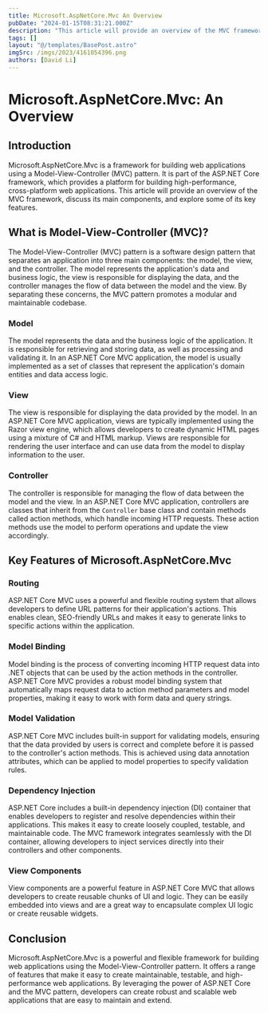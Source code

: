 ```yaml
---
title: Microsoft.AspNetCore.Mvc An Overview
pubDate: "2024-01-15T08:31:21.000Z"
description: "This article will provide an overview of the MVC framework, discuss its main components, and explore some of its key features.g"
tags: []
layout: "@/templates/BasePost.astro"
imgSrc: /imgs/2023/4161054396.png
authors: [David Li]
---
```

# Microsoft.AspNetCore.Mvc: An Overview

## Introduction

Microsoft.AspNetCore.Mvc is a framework for building web applications using a Model-View-Controller (MVC) pattern. It is part of the ASP.NET Core framework, which provides a platform for building high-performance, cross-platform web applications. This article will provide an overview of the MVC framework, discuss its main components, and explore some of its key features.

## What is Model-View-Controller (MVC)?

The Model-View-Controller (MVC) pattern is a software design pattern that separates an application into three main components: the model, the view, and the controller. The model represents the application's data and business logic, the view is responsible for displaying the data, and the controller manages the flow of data between the model and the view. By separating these concerns, the MVC pattern promotes a modular and maintainable codebase.

### Model

The model represents the data and the business logic of the application. It is responsible for retrieving and storing data, as well as processing and validating it. In an ASP.NET Core MVC application, the model is usually implemented as a set of classes that represent the application's domain entities and data access logic.

### View

The view is responsible for displaying the data provided by the model. In an ASP.NET Core MVC application, views are typically implemented using the Razor view engine, which allows developers to create dynamic HTML pages using a mixture of C# and HTML markup. Views are responsible for rendering the user interface and can use data from the model to display information to the user.

### Controller

The controller is responsible for managing the flow of data between the model and the view. In an ASP.NET Core MVC application, controllers are classes that inherit from the `Controller` base class and contain methods called action methods, which handle incoming HTTP requests. These action methods use the model to perform operations and update the view accordingly.

## Key Features of Microsoft.AspNetCore.Mvc

### Routing

ASP.NET Core MVC uses a powerful and flexible routing system that allows developers to define URL patterns for their application's actions. This enables clean, SEO-friendly URLs and makes it easy to generate links to specific actions within the application.

### Model Binding

Model binding is the process of converting incoming HTTP request data into .NET objects that can be used by the action methods in the controller. ASP.NET Core MVC provides a robust model binding system that automatically maps request data to action method parameters and model properties, making it easy to work with form data and query strings.

### Model Validation

ASP.NET Core MVC includes built-in support for validating models, ensuring that the data provided by users is correct and complete before it is passed to the controller's action methods. This is achieved using data annotation attributes, which can be applied to model properties to specify validation rules.

### Dependency Injection

ASP.NET Core includes a built-in dependency injection (DI) container that enables developers to register and resolve dependencies within their applications. This makes it easy to create loosely coupled, testable, and maintainable code. The MVC framework integrates seamlessly with the DI container, allowing developers to inject services directly into their controllers and other components.

### View Components

View components are a powerful feature in ASP.NET Core MVC that allows developers to create reusable chunks of UI and logic. They can be easily embedded into views and are a great way to encapsulate complex UI logic or create reusable widgets.

## Conclusion

Microsoft.AspNetCore.Mvc is a powerful and flexible framework for building web applications using the Model-View-Controller pattern. It offers a range of features that make it easy to create maintainable, testable, and high-performance web applications. By leveraging the power of ASP.NET Core and the MVC pattern, developers can create robust and scalable web applications that are easy to maintain and extend.
